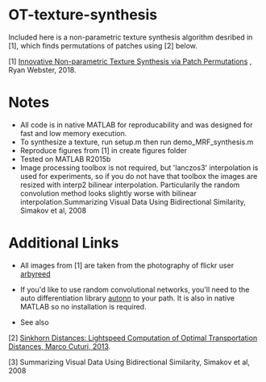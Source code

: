 # OT-texture-synthesis #

Included here is a non-parametric texture synthesis algorithm desribed in [1], which finds permutations of patches using [2] below.

[1] [Innovative Non-parametric Texture Synthesis via Patch Permutations](https://arxiv.org/abs/1801.04619) , Ryan Webster, 2018. 

# Notes #
* All code is in native MATLAB for reproducability and was designed for fast and low memory execution.
* To synthesize a texture, run setup.m then run demo_MRF_synthesis.m
* Reproduce figures from [1] in create figures folder
* Tested on MATLAB R2015b
* Image processing toolbox is not required, but 'lanczos3' interpolation is used for experiments, so if you do not have that toolbox the images are resized with interp2 bilinear interpolation. Particularily the random convolution method looks slightly worse with bilinear interpolation.Summarizing Visual Data Using Bidirectional Similarity, Simakov et al, 2008

# Additional Links #

* All images from [1] are taken from the photography of flickr user [arbyreed](https://www.flickr.com/photos/19779889@N00/)

* If you'd like to use random convolutional networks, you'll need to the auto differentiation library [autonn](https://github.com/vlfeat/autonn) to your path. It is also in native MATLAB so no installation is required.

* See also

[2] [Sinkhorn Distances: Lightspeed Computation of Optimal Transportation Distances, Marco Cuturi, 2013](https://arxiv.org/abs/1306.0895). 

[3] Summarizing Visual Data Using Bidirectional Similarity, Simakov et al, 2008
